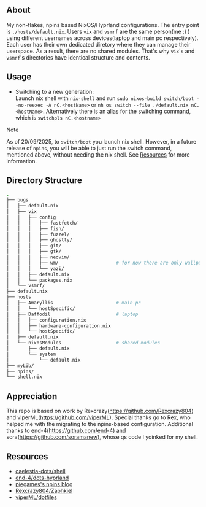 ## About
My non-flakes, npins based NixOS/Hyprland configurations. The entry point is `./hosts/default.nix`. Users `vix` and `vsmrf` are the same person(me :) ) using different usernames across devices(laptop and main pc respectively). Each user has their own dedicated diretory where they can manage their userspace. As a result, there are no shared modules. That's why `vix`'s and `vsmrf`'s directories have identical structure and contents.
## Usage
- Switching to a new generation:\
Launch nix shell with `nix-shell` and run `sudo nixos-build switch/boot --no-reexec -A nC.<hostName>` or `nh os switch --file ./default.nix nC.<hostName>`. Alternatively there is an alias for the switching command, which is `switchpls nC.<hostname>`
> [!NOTE]
As of 20/09/2025, to `switch/boot` you launch nix shell. However, in a future release of `npins`, you will be able to just run the switch command, mentioned above, without needing the nix shell. See [Resources](#resources) for more information. 
## Directory Structure
```bash
.
├── bugs
│   ├── default.nix
│   ├── vix
│   │   ├── config
│   │   │   ├── fastfetch/
│   │   │   ├── fish/
│   │   │   ├── fuzzel/
│   │   │   ├── ghostty/
│   │   │   ├── git/
│   │   │   ├── gtk/
│   │   │   ├── neovim/
│   │   │   ├── wm/                     # for now there are only wallpapers without landhypr configs
│   │   │   └── yazi/
│   │   ├── default.nix
│   │   └── packages.nix
│   └── vsmrf/
├── default.nix
├── hosts
│   ├── Amaryllis                       # main pc
│   │   └── hostSpecific/
│   ├── Daffodil                        # laptop
│   │   ├── configuration.nix
│   │   ├── hardware-configuration.nix
│   │   └── hostSpecific/
│   ├── default.nix
│   └── nixosModules                    # shared modules
│       ├── default.nix
│       └── system
│           └── default.nix
├── myLib/
├── npins/
└── shell.nix
```

## Appreciation
This repo is based on work by Rexcrazy(https://github.com/Rexcrazy804) and viperML(https://github.com/viperML). Special thanks go to Rex, who helped me with the migrating to the npins-based configuration. Additional thanks to end-4(https://github.com/end-4) and sora(https://github.com/soramanew), whose qs code I yoinked for my shell.

## Resources
- [caelestia-dots/shell](https://github.com/caelestia-dots/shell)
- [end-4/dots-hyprland](https://github.com/end-4/dots-hyprland)
- [piegames's npins blog](https://piegames.de/dumps/pinning-nixos-with-npins-revisited/)
- [Rexcrazy804/Zaphkiel](https://github.com/Rexcrazy804/Zaphkiel)
- [viperML/dotfiles](https://github.com/viperML/dotfiles)
